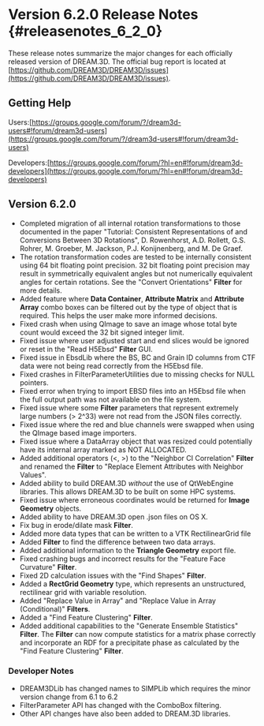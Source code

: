 Version 6.2.0 Release Notes {#releasenotes_6_2_0}
===========


These release notes summarize the major changes for each officially released version of DREAM.3D. The official bug report is located at [https://github.com/DREAM3D/DREAM3D/issues](https://github.com/DREAM3D/DREAM3D/issues).

## Getting Help ##

Users:[https://groups.google.com/forum/?/dream3d-users#!forum/dream3d-users](https://groups.google.com/forum/?/dream3d-users#!forum/dream3d-users)

Developers:[https://groups.google.com/forum/?hl=en#!forum/dream3d-developers](https://groups.google.com/forum/?hl=en#!forum/dream3d-developers)

## Version 6.2.0 ##
+ Completed migration of all internal rotation transformations to those documented in the paper "Tutorial: Consistent Representations of and Conversions Between 3D Rotations", D. Rowenhorst, A.D. Rollett, G.S. Rohrer, M. Groeber, M. Jackson, P.J. Konijnenberg, and M. De Graef.
+ The rotation transformation codes are tested to be internally consistent using 64 bit floating point precision. 32 bit floating point precision may result in symmetrically equivalent angles but not numerically equivalent angles for certain rotations. See the "Convert Orientations" **Filter** for more details.
+ Added feature where **Data Container**, **Attribute Matrix** and **Attribute Array** combo boxes can be filtered out by the type of object that is required. This helps the user make more informed decisions.
+ Fixed crash when using QImage to save an image whose total byte count would exceed the 32 bit signed integer limit.
+ Fixed issue where user adjusted start and end slices would be ignored or reset in the "Read H5Ebsd" **Filter** GUI.
+ Fixed issue in EbsdLib where the BS, BC and Grain ID columns from CTF data were not being read correctly from the H5Ebsd file.
+ Fixed crashes in FilterParameterUtilities due to missing checks for NULL pointers.
+ Fixed error when trying to import EBSD files into an H5Ebsd file when the full output path was not available on the file system.
+ Fixed issue where some **Filter** parameters that represent extremely large numbers (> 2^33) were not read from the JSON files correctly.
+ Fixed issue where the red and blue channels were swapped when using the QImage based image importers.
+ Fixed issue where a DataArray object that was resized could potentially have its internal array marked as NOT ALLOCATED.
+ Added additional operators (<, >) to the "Neighbor CI Correlation" **Filter** and renamed the **Filter** to "Replace Element Attributes with Neighbor Values".
+ Added ability to build DREAM.3D *without* the use of QtWebEngine libraries. This allows DREAM.3D to be built on some HPC systems.
+ Fixed issue where erroneous coordinates would be returned for **Image Geometry** objects.
+ Added ability to have DREAM.3D open .json files on OS X.
+ Fix bug in erode/dilate mask **Filter**.
+ Added more data types that can be written to a VTK RectilinearGrid file
+ Added **Filter** to find the difference between two data arrays.
+ Added additional information to the **Triangle Geometry** export file.
+ Fixed crashing bugs and incorrect results for the "Feature Face Curvature" **Filter**.
+ Fixed 2D calculation issues with the "Find Shapes" **Filter**.
+ Added a **RectGrid Geometry** type, which represents an unstructured, rectilinear grid with variable resolution.
+ Added "Replace Value in Array" and "Replace Value in Array (Conditional)" **Filters**.
+ Added a "Find Feature Clustering" **Filter**.
+ Added additional capabilities to the "Generate Ensemble Statistics" **Filter**.  The **Filter** can now compute statistics for a matrix phase correctly and incorporate an RDF for a precipitate phase as calculated by the "Find Feature Clustering" **Filter**.

### Developer Notes ###
+ DREAM3DLib has changed names to SIMPLib which requires the minor version change from 6.1 to 6.2
+ FilterParameter API has changed with the ComboBox filtering.
+ Other API changes have also been added to DREAM.3D libraries.
